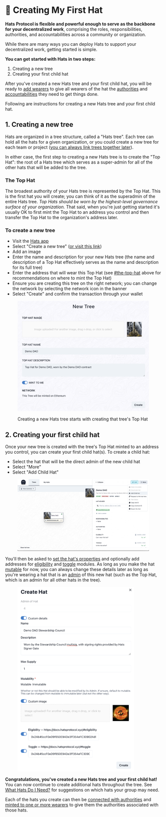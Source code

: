 # 🎩 Creating My First Hat

**Hats Protocol is flexible and powerful enough to serve as the backbone for your decentralized work**, comprising the roles, responsibilities, authorities, and accountabilities across a community or organization.&#x20;

While there are many ways you can deploy Hats to support your decentralized work, getting started is simple.

**You can get started with Hats in two steps:**

1. Creating a new tree
2. Creating your first child hat

After you've created a new Hats tree and your first child hat, you will be ready to [add wearers](adding-wearers.md) to give all wearers of the hat the [authorities](connecting-hats-with-authorities.md) and [accountabilities](setting-accountabilities/) they need to get things done.

Following are instructions for creating a new Hats tree and your first child hat.

## 1. Creating a new tree

Hats are organized in a tree structure, called a "Hats tree". Each tree can hold all the hats for a given organization, or you could create a new tree for each team or project ([you can always link trees together later](linking-trees-together.md)).

In either case, the first step to creating a new Hats tree is to create the "Top Hat": the root of a Hats tree which serves as a super-admin for all of the other hats that will be added to the tree.

### **The Top Hat**

The broadest authority of your Hats tree is represented by the Top Hat. This is the first hat you will create; you can think of it as the superadmin of the entire Hats tree. _Top Hats should be worn by the highest-level governance surface of your organization._ That said, when you're just getting started it's usually OK to first mint the Top Hat to an address you control and then transfer the Top Hat to the organization's address later.

### **To create a new tree**

* Visit the [Hats app](https://app.hatsprotocol.xyz)
* Select "Create a new tree" ([or visit this link](https://app.hatsprotocol.xyz/trees/new))
* Add an image
* Enter the name and description for your new Hats tree (the name and description of a Top Hat effectively serves as the name and description for its full tree)
* Enter the address that will wear this Top Hat (see [#the-top-hat](creating-my-first-hat.md#the-top-hat "mention") above for recommendations on where to mint the Top Hat)
* Ensure you are creating this tree on the right network; you can change the network by selecting the network icon in the banner
* Select "Create" and confirm the transaction through your wallet

<figure><img src="../.gitbook/assets/Screenshot 2023-07-13 at 1.09.04 AM.png" alt=""><figcaption><p>Creating a new Hats tree starts with creating that tree's Top Hat</p></figcaption></figure>

## **2. Creating your first child hat**

Once your new tree is created with the tree's Top Hat minted to an address you control, you can create your first child hat(s). To create a child hat:

* Select the hat that will be the direct admin of the new child hat
* Select "More"
* Select "Add Child Hat"

<figure><img src="../.gitbook/assets/Screenshot 2023-07-13 at 1.22.28 AM.png" alt=""><figcaption></figcaption></figure>

You'll then be asked to [set the hat's properties](setting-hat-properties.md) and optionally add addresses for [eligibility](setting-accountabilities/eligibility-requirements-for-wearers.md) and [toggle](setting-accountabilities/toggle-activating-and-deactivating-hats.md) modules. As long as you make the hat [mutable](setting-hat-properties.md#mutability) for now, you can always change these details later as long as you're wearing a hat that is an [admin](setting-accountabilities/admins-creating-issuing-and-revising-hats.md) of this new hat (such as the Top Hat, which is an admin for all other hats in the tree). &#x20;

<figure><img src="../.gitbook/assets/Screenshot 2023-07-13 at 1.28.47 AM.png" alt="" width="375"><figcaption></figcaption></figure>

**Congratulations, you've created a new Hats tree and your first child hat!** You can now continue to create additional hats throughout the tree. See [What Hats Do I Need?](what-hats-do-i-need.md) for suggestions on which hats your group may need.

Each of the hats you create can then be [connected with authorities](connecting-hats-with-authorities.md) and [minted to one or more wearers](adding-wearers.md) to give them the authorities associated with those hats.&#x20;

